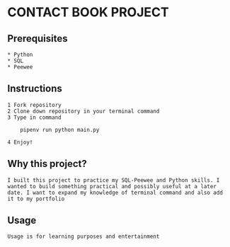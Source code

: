 # CONTACT BOOK PROJECT

## Prerequisites
    * Python
    * SQL
    * Peewee

## Instructions
    1 Fork repository 
    2 Clone down repository in your terminal command
    3 Type in command

        pipenv run python main.py

    4 Enjoy!

## Why this project?
    I built this project to practice my SQL-Peewee and Python skills. I wanted to build something practical and possibly useful at a later date. I want to expand my knowledge of terminal command and also add it to my portfolio

## Usage
    Usage is for learning purposes and entertainment

